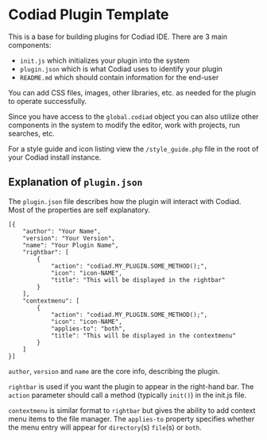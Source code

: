 # Codiad Plugin Template

This is a base for building plugins for Codiad IDE. There are 3 main components:

* `init.js` which initializes your plugin into the system
* `plugin.json` which is what Codiad uses to identify your plugin
* `README.md` which should contain information for the end-user

You can add CSS files, images, other libraries, etc. as needed for the plugin to operate successfully.

Since you have access to the `global.codiad` object you can also utilize other components in the system to modify the 
editor, work with projects, run searches, etc.

For a style guide and icon listing view the `/style_guide.php` file in the root of your Codiad install instance.

## Explanation of `plugin.json`

The `plugin.json` file describes how the plugin will interact with Codiad. Most of the properties are self explanatory.

```
[{
    "author": "Your Name",
    "version": "Your Version",
    "name": "Your Plugin Name",
    "rightbar": [
        {
            "action": "codiad.MY_PLUGIN.SOME_METHOD();",
            "icon": "icon-NAME",
            "title": "This will be displayed in the rightbar"
        }
    ],
    "contextmenu": [
        {
            "action": "codiad.MY_PLUGIN.SOME_METHOD();",
            "icon": "icon-NAME",
            "applies-to": "both",
            "title": "This will be displayed in the contextmenu"
        }
    ]
}]
```

`author`, `version` and `name` are the core info, describing the plugin.

`rightbar` is used if you want the plugin to appear in the right-hand bar. The `action` parameter should 
call a method (typically `init()`) in the init.js file.

`contextmenu` is similar format to `rightbar` but gives the ability to add context menu items to the file manager. 
The `applies-to` property specifies whether the menu entry will appear for `directory`(s) `file`(s) or `both`.